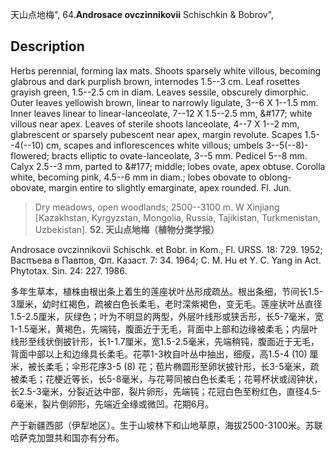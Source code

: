 天山点地梅",
64.**Androsace ovczinnikovii** Schischkin & Bobrov",

## Description
Herbs perennial, forming lax mats. Shoots sparsely white villous, becoming glabrous and dark purplish brown, internodes 1.5--3 cm. Leaf rosettes grayish green, 1.5--2.5 cm in diam. Leaves sessile, obscurely dimorphic. Outer leaves yellowish brown, linear to narrowly ligulate, 3--6 X 1--1.5 mm. Inner leaves linear to linear-lanceolate, 7--12 X 1.5--2.5 mm, &amp;#177; white villous near apex. Leaves of sterile shoots lanceolate, 4--7 X 1--2 mm, glabrescent or sparsely pubescent near apex, margin revolute. Scapes 1.5--4(--10) cm, scapes and inflorescences white villous; umbels 3--5(--8)-flowered; bracts elliptic to ovate-lanceolate, 3--5 mm. Pedicel 5--8 mm. Calyx 2.5--3 mm, parted to &amp;#177; middle; lobes ovate, apex obtuse. Corolla white, becoming pink, 4.5--6 mm in diam.; lobes obovate to oblong-obovate, margin entire to slightly emarginate, apex rounded. Fl. Jun.

> Dry meadows, open woodlands; 2500--3100 m. W Xinjiang [Kazakhstan, Kyrgyzstan, Mongolia, Russia, Tajikistan, Turkmenistan, Uzbekistan].
**52. 天山点地梅（植物分类学报）**

Androsace ovczinnikovii Schischk. et Bobr. in Kom., Fl. URSS. 18: 729. 1952; Васπъева в Павπов, Φπ. Казаст. 7: 34. 1964; C. M. Hu et Y. C. Yang in Act. Phytotax. Sin. 24: 227. 1986.

多年生草本，植株由根出条上着生的莲座状叶丛形成疏丛。根出条细，节间长1.5-3厘米，幼时红褐色，疏被白色长柔毛，老时深紫褐色，变无毛。莲座状叶丛直径1.5-2.5厘米，灰绿色；叶为不明显的两型，外层叶线形或狭舌形，长5-7毫米，宽1-1.5毫米，黄褐色，先端钝，腹面近于无毛，背面中上部和边缘被柔毛；内层叶线形至线状倒披针形，长1-1.7厘米，宽1.5-2.5毫米，先端稍钝，腹面近于无毛，背面中部以上和边缘具长柔毛。花葶1-3枚自叶丛中抽出，细瘦，高1.5-4 (10) 厘米，被长柔毛；伞形花序3-5 (8) 花；苞片椭圆形至卵状披针形，长3-5毫米，疏被柔毛；花梗近等长，长5-8毫米，与花萼同被白色长柔毛；花萼杯状或阔钟状，长2.5-3毫米，分裂近达中部，裂片卵形，先端钝；花冠白色至粉红色，直径4.5-6毫米，裂片倒卵形，先端近全缘或微凹。花期6月。

产于新疆西部（伊犁地区）。生于山坡林下和山地草原，海拔2500-3100米。苏联哈萨克加盟共和国亦有分布。
